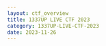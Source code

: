 ```yaml
---
layout: ctf_overview
title: 1337UP LIVE CTF 2023
category: 1337UP-LIVE-CTF-2023
date: 2023-11-26
---
```

